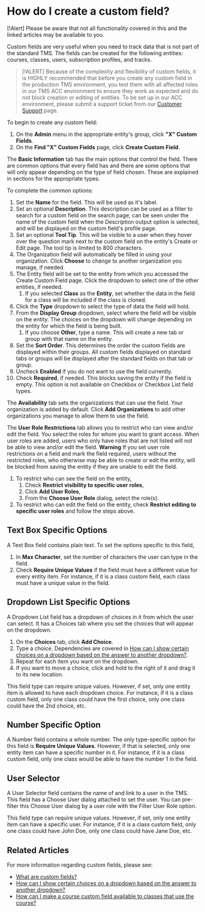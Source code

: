 # How do I create a custom field?

[!Alert] Please be aware that not all functionality covered in this and the linked articles may be available to you.

Custom fields are very useful when you need to track data that is not part of the standard TMS. The fields can be created for the following entities: courses, classes, users, subscription profiles, and tracks. 

> [!ALERT] Because of the complexity and flexibility of custom fields, it is HIGHLY recommended that before you create any custom field in the production TMS environment, you test them with all affected roles in our TMS ACC environment to ensure they work as expected and do not block creation or editing of entities. To be set up in our ACC environment, please submit a support ticket from our [Customer Support](https://www.learnondemandsystems.com/customer-support/) page.

To begin to create any custom field:
1. On the **Admin** menu in the appropriate entity's group, click **"X" Custom Fields**. 
1. On the **Find "X" Custom Fields** page, click **Create Custom Field**.

The **Basic Information** tab has the main options that control the field. There are common options that every field has and there are some options that will only appear depending on the type of field chosen. These are explained in sections for the appropriate types.

To complete the common options:
1. Set the **Name** for the field. This will be used as it's label.
1. Set an optional **Description**. This description can be used as a filter to search for a custom field on the search page, can be seen under the name of the custom field when the Description output option is selected, and will be displayed on the custom field's profile page.
1. Set an optional **Tool Tip**. This will be visible to a user when they hover over the question mark next to the custom field on the entity's Create or Edit page. The tool tip is limited to 800 characters.
1. The Organization field will automatically be filled in using your organization. Click **Choose** to change to another organization you manage, if needed.
1. The Entity field will be set to the entity from which you accessed the Create Custom Field page. Click the dropdown to select one of the other entities, if needed.
    1. If you selected **Class** as the **Entity**, set whether the data in the field for a class will be included if the class is cloned. 
1. Click the **Type** dropdown to select the type of data the field will hold. 
1. From the **Display Group** dropdown, select where the field will be visible on the entity. The choices on the dropdown will change depending on the entity for which the field is being built.
    1. If you choose **Other**, type a name. This will create a new tab or group with that name on the entity.
1. Set the **Sort Order**. This determines the order the custom fields are displayed within their groups. All custom fields displayed on standard tabs or groups will be displayed after the standard fields on that tab or group.
1. Uncheck **Enabled** if you do not want to use the field currently.
1. Check **Required**, if needed. This blocks saving the entity if the field is empty. This option is not available on Checkbox or Checkbox List field types.

The **Availability** tab sets the organizations that can use the field. Your organization is added by default. Click **Add Organizations** to add other organizations you manage to allow them to use the field. 

The **User Role Restrictions** tab allows you to restrict who can view and/or edit the field. You select the roles for whom you want to grant access. When user roles are added, users who only have roles that are not listed will not be able to view and/or edit the field. **Warning** If you set user role restrictions on a field and mark the field required, users without the restricted roles, who otherwise may be able to create or edit the entity, will be blocked from saving the entity if they are unable to edit the field.


1. To restrict who can see the field on the entity, 
    1. Check **Restrict visibility to specific user roles**,
    1. Click **Add User Roles**,
    1. From the **Choose User Role** dialog, select the role(s).
1. To restrict who can edit the field on the entity, check **Restrict editing to specific user roles** and follow the steps above.

## Text Box Specific Options

A Text Box field contains plain text. To set the options specific to this field,
1. In **Max Character**, set the number of characters the user can type in the field.
1. Check **Require Unique Values** if the field must have a different value for every entity item. For instance, if it is a class custom field, each class must have a unique value in the field.

## Dropdown List Specific Options
A Dropdown List field has a dropdown of choices in it from which the user can select. It has a Choices tab where you set the choices that will appear on the dropdown.
1. On the **Choices** tab, click **Add Choice**.
1. Type a choice. Dependencies are covered in [How can I show certain choices on a dropdown based on the answer to another dropdown?]().
1. Repeat for each item you want on the dropdown.
1. If you want to move a choice, click and hold to the right of it and drag it to its new location. 

This field type can require unique values. However, if set, only one entity item is allowed to have each dropdown choice. For instance, if it is a class custom field, only one class could have the first choice, only one class could have the 2nd choice, etc.

## Number Specific Option
A Number field contains a whole number. The only type-specific option for this field is **Require Unique Values**. However, if that is selected, only one entity item can have a specific number in it. For instance, if it is a class custom field, only one class would be able to have the number 1 in the field.

## User Selector
A User Selector field contains the name of and link to a user in the TMS. This field has a Choose User dialog attached to set the user. You can pre-filter this Choose User dialog by a user role with the Filter User Role option. 

This field type can require unique values. However, if set, only one entity item can have a specific user. For instance, if it is a class custom field, only one class could have John Doe, only one class could have Jane Doe, etc.

## Related Articles
For more information regarding custom fields, please see:
- [What are custom fields?](custom-fields.md)
- [How can I show certain choices on a dropdown based on the answer to another dropdown?](dependent-dropdown-custom.md)
- [How can I make a course custom field available to classes that use the course?](../course-and-activities/cascade-custom-fields.md)
